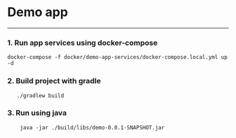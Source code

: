 # Demo app
___

### 1. Run app services using docker-compose

 ```
 docker-compose -f docker/demo-app-services/docker-compose.local.yml up -d
 ```

### 2. Build project with gradle

```
   ./gradlew build
```

### 3. Run using java

```
    java -jar ./build/libs/demo-0.0.1-SNAPSHOT.jar
```